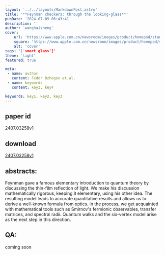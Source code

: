 ```yaml
---
layout: '../../layouts/MarkdownPost.astro'
title: '**Feynman checkers: through the looking-glass**'
pubDate: '2024-07-09 06:43:41'
description: ''
author: 'wanghaisheng'
cover:
    url: 'https://www.apple.com.cn/newsroom/images/product/homepod/standard/Apple-HomePod-hero-230118_big.jpg.large_2x.jpg'
    square: 'https://www.apple.com.cn/newsroom/images/product/homepod/standard/Apple-HomePod-hero-230118_big.jpg.large_2x.jpg'
    alt: 'cover'
tags: '['smart glass']' 
theme: 'light'
featured: true

meta:
 - name: author
   content: Fedor Ozhegov et.al.
 - name: keywords
   content: key3, key4

keywords: key1, key2, key3
---
```


## paper id
2407.03258v1
## download
[2407.03258v1](http://arxiv.org/abs/2407.03258v1)
## abstracts:
Feynman gave a famous elementary introduction to quantum theory by discussing the thin-film reflection of light. We make his discussion mathematically rigorous, keeping it elementary, using his other idea. The resulting model leads to accurate quantitative results and allows us to derive a well-known formula from optics. In the process, we get acquainted with mathematical tools such as Smirnov's fermionic observables, transfer matrices, and spectral radii. Quantum walks and the six-vertex model arise as the next step in this direction.
## QA:
coming soon
